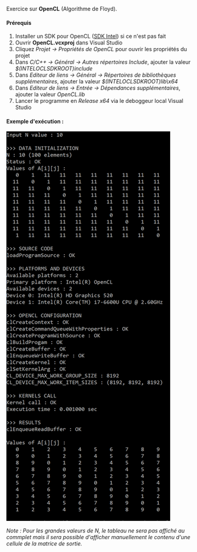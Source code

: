 Exercice sur **OpenCL** (Algorithme de Floyd).

#### Prérequis

1. Installer un SDK pour OpenCL ([SDK Intel](https://software.intel.com/en-us/intel-opencl)) si ce n'est pas fait
2. Ouvrir **OpenCL.vcxproj** dans Visual Studio
3. Cliquez *Projet → Propriétés de OpenCL* pour ouvrir les propriétés du projet
4. Dans *C/C++ → Général → Autres répertoires Include*, ajouter la valeur *$(INTELOCLSDKROOT)include*
5. Dans *Editeur de liens → Général → Répertoires de bibliothèques supplémentaires*, ajouter la valeur *$(INTELOCLSDKROOT)lib\x64*
6. Dans *Editeur de liens → Entrée → Dépendances supplémentaires*, ajouter la valeur *OpenCL.lib*
7. Lancer le programme en *Release x64* via le deboggeur local Visual Studio

#### Exemple d'exécution :

![Application](https://github.com/lowlighter/uqac/blob/master/parallels/4/demo.png)

*Note : Pour les grandes valeurs de N, le tableau ne sera pas affiché au commplet mais il sera possible d'afficher manuellement le contenu d'une cellule de la matrice de sortie.*